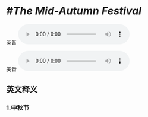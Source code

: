 # ***\#The Mid-Autumn Festival*** 
英音
<audio src="./media/The Mid-Autumn Festival1_AAC.aac" controls="controls"></audio>

美音
<audio src="./media/The Mid-Autumn Festival2_AAC.aac" controls="controls"></audio>



  

英文释义
---
### 1.**中秋节**  


